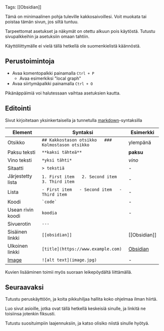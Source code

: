 Tags: [[Obsidian]]

Tämä on minimaalinen pohja tuleville kakkosaivoillesi. Voit muokata tai poistaa tämän sivun, jos siltä tuntuu.

Tarpeettomat asetukset ja näkymät on otettu alkuun pois käytöstä. Tutustu sivupalkkeihin ja asetuksiin omaan tahtiin.

Käyttöliittymälle ei vielä tällä hetkellä ole suomenkielistä käännöstä.

## Perustoimintoja

- Avaa komentopalkki painamalla `Ctrl + P`
	- Avaa esimerkiksi "local graph"
- Avaa siirtymäpalkki painamalla `Ctrl + O`

Pikänäppäimiä voi halutessaan vaihtaa asetuksien kautta.
## Editointi

Sivut kirjoitetaan yksinkertaisella ja tunnetulla [markdown](https://en.wikipedia.org/wiki/Markdown)-syntaksilla

| Element                                                       | Syntaksi                                            | Esimerkki                        |
| ------------------------------------------------------------- | --------------------------------------------------- | -------------------------------- |
| Otsikko                                                       | `## Kakkostason otsikko   ### Kolmostason otsikko`  | ylempänä                         |
| Paksu teksti                                                  | `**kaksi tähteä**`                                  | **paksu**                        |
| Vino teksti                                                   | `*yksi tähti*`                                      | *vino*                           |
| Sitaatti                                                      | `> tekstiä`                                         | -                                |
| Järjestetty lista                                             | `1. First item   2. Second item   3. Third item   ` | -                                |
| Lista                                                         | `- First item   - Second item   - Third item   `    | -                                |
| Koodi                                                         | `` `code` ``                                        | -                                |
| Usean rivin koodi                                             | ``` koodia ```                                      | -                                |
| Sivuerotin                                                    | `---`                                               |                                  |
| Sisäinen linkki                                               | `[[obsidian]]`                                      | [[Obsidian]]                     |
| Ulkoinen linkki                                               | `[title](https://www.example.com)`                  | [Obsidian](https://obsidian.md/) |
| [Image](https://www.markdownguide.org/basic-syntax/#images-1) | `![alt text](image.jpg)`                            | -                                |

Kuvien lisääminen toimii myös suoraan leikepöydältä liittämällä.

## Seuraavaksi

Tutustu peruskäyttöön, ja koita pikkuhiljaa hallita koko ohjelmaa ilman hiirtä.

Luo sivut asioille, jotka ovat tällä hetkellä keskeisiä sinulle, ja linkitä ne toisiinsa jotenkin fiksusti.

Tutustu suosituimpiin laajennuksiin, ja katso olisiko niistä sinulle hyötyä.